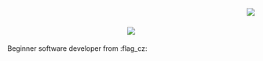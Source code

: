 <img align="right" src="https://visitor-badge.laobi.icu/badge?page_id=P-jag1.P-jag1" />

<h1 align="center">
    <img src="https://readme-typing-svg.herokuapp.com/?font=Righteous&size=35&center=true&vCenter=true&width=500&height=70&duration=4000&lines=Hello+There!+👋;+I'm+Petr!+😄;" />
</h1>

</h2 align="center">Beginner software developer from :flag_cz:</h2>
